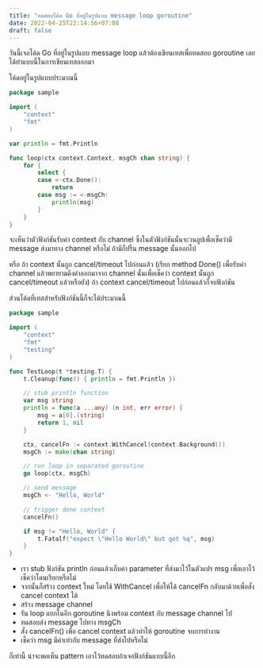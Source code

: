 ```yaml
---
title: "ทดสอบโค้ด Go ที่อยู่ในรูปแบบ message loop goroutine"
date: 2022-04-25T22:14:56+07:00
draft: false
---
```


วันนี้เจอโค้ด Go ที่อยู่ในรูปแบบ message loop แล้วต้องเขียนเทสเพื่อทดสอบ goroutine เลยได้ท่าแบบนี้ในการเขียนเทสออกมา

<!--more-->

โค้ดอยู่ในรูปแบบประมาณนี้

```go
package sample

import (
	"context"
	"fmt"
)

var println = fmt.Println

func loop(ctx context.Context, msgCh chan string) {
	for {
		select {
		case <-ctx.Done():
			return
		case msg := <-msgCh:
			println(msg)
		}
	}
}
```

จะเห็นว่าตัวฟังก์ชันรับค่า context กับ channel ซึ่งในตัวฟังก์ชันนั้นจะวนลูปเพื่อเช็คว่ามี message ส่งมาทาง channel หรือไม่ ถ้ามีก็ปริ้น message นั้นออกไป

หรือ ถ้า context นั้นถูก cancel/timeout ไปก่อนแล้ว (เรียก method Done() เพื่อรับค่า channel แล้วพยายามดึงค่าออกมาจาก channel นั้นเพื่อเช็คว่า context นั้นถูก cancel/timeout แล้วหรือยัง) ถ้า context cancel/timeout ไปก่อนแล้วก็จบฟังก์ชัน

ส่วนโค้ดที่เทสสำหรับฟังก์ชันนี้ก็จะได้ประมาณนี้

```go
package sample

import (
	"context"
	"fmt"
	"testing"
)

func TestLoop(t *testing.T) {
	t.Cleanup(func() { println = fmt.Println })

	// stub println function
	var msg string
	println = func(a ...any) (n int, err error) {
		msg = a[0].(string)
		return 1, nil
	}

	ctx, cancelFn := context.WithCancel(context.Background())
	msgCh := make(chan string)

	// run loop in separated goroutine
	go loop(ctx, msgCh)

	// send message
	msgCh <- "Hello, World"

	// trigger done context
	cancelFn()

	if msg != "Hello, World" {
		t.Fatalf("expect \"Hello World\" but got %q", msg)
	}
}
```

- เรา stub ฟังก์ชัน println ก่อนแล้วเก็บค่า parameter ที่ส่งมาไว้ในตัวแปร msg เพื่อเอาไว้เช็คว่าโดนเรียกหรือไม่
- จากนั้นก็สร้าง context ใหม่ โดยใช้ WithCancel เพื่อให้ได้ cancelFn กลับมาด้วยเพื่อสั่ง cancel context ได้
- สร้าง message channel
- รัน loop แยกในอีก goroutine นึงพร้อม context กับ message channel ไป
- ทดสอบส่ง message ไปทาง msgCh
- สั่ง cancelFn() เพื่อ cancel context แล้วทำให้ goroutine จบการทำงาน
- เช็คว่า msg มีค่าเท่ากับ message ที่ส่งไปหรือไม่

ก็เท่านี้ น่าจะพอเห็น pattern เอาไว้ทดสอบถ้าเจอฟังก์ชันแบบนี้อีก
